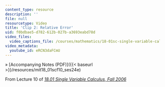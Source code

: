```yaml
---
content_type: resource
description: ''
file: null
resourcetype: Video
title: 'Clip 2: Relative Error'
uid: f0bdbae5-d782-612b-027b-a3693eabd78d
video_files:
  video_captions_file: /courses/mathematics/18-01sc-single-variable-calculus-fall-2010/unit-2-applications-of-differentiation/part-a-approximation-and-curve-sketching/session-24-examples-of-linear-approximation/clip-2-relative-error/eRCN3daFCmU.vtt
video_metadata:
  youtube_id: eRCN3daFCmU
---
```


» [Accompanying Notes (PDF)]({{< baseurl >}}/resources/mit18_01scf10_ses24e)

From Lecture 10 of [_18.01 Single Variable Calculus, Fall 2006_](/courses/18-01-single-variable-calculus-fall-2006/pages/video-lectures)